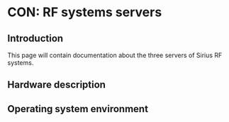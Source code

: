 # CON: RF systems servers

## Introduction

This page will contain documentation about the three servers of Sirius RF systems.

## Hardware description

## Operating system environment